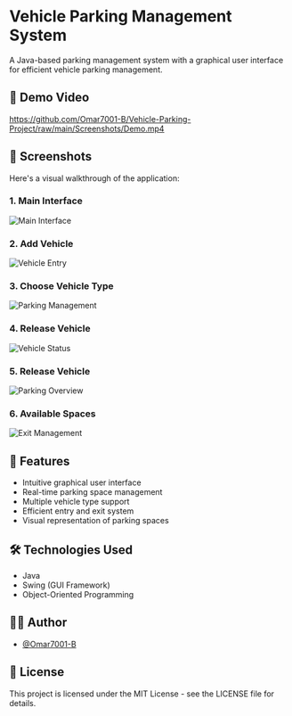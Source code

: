 # Vehicle Parking Management System

A Java-based parking management system with a graphical user interface for efficient vehicle parking management.

## 🎥 Demo Video

https://github.com/Omar7001-B/Vehicle-Parking-Project/raw/main/Screenshots/Demo.mp4

## 📸 Screenshots

Here's a visual walkthrough of the application:

### 1. Main Interface
![Main Interface](Screenshots/1.png)

### 2. Add Vehicle
![Vehicle Entry](Screenshots/2.png)

### 3. Choose Vehicle Type
![Parking Management](Screenshots/3.png)

### 4. Release Vehicle
![Vehicle Status](Screenshots/4.png)

### 5. Release Vehicle
![Parking Overview](Screenshots/5.png)

### 6. Available Spaces
![Exit Management](Screenshots/6.png)

## 🚀 Features

- Intuitive graphical user interface
- Real-time parking space management
- Multiple vehicle type support
- Efficient entry and exit system
- Visual representation of parking spaces

## 🛠️ Technologies Used

- Java
- Swing (GUI Framework)
- Object-Oriented Programming

## 👨‍💻 Author

- [@Omar7001-B](https://github.com/Omar7001-B)

## 📝 License

This project is licensed under the MIT License - see the LICENSE file for details.
